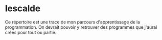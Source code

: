 # lescalde

Ce répertoire est une trace de mon parcours d'apprentissage de la programmation. On devrait pouvoir y retrouver des programmes que j'aurai créés pour tout ou partie.
